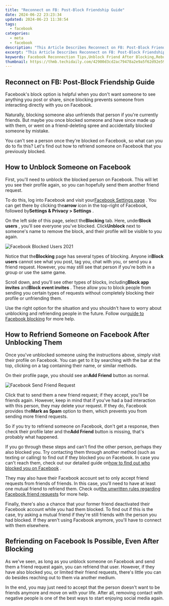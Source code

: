 ```yaml
---
title: "Reconnect on FB: Post-Block Friendship Guide"
date: 2024-06-22 23:23:34
updated: 2024-06-23 11:38:54
tags:
  - facebook
categories:
  - meta
  - facebook
description: "This Article Describes Reconnect on FB: Post-Block Friendship Guide"
excerpt: "This Article Describes Reconnect on FB: Post-Block Friendship Guide"
keywords: Facebook Reconnection Tips,Unblock Friend After Blocking,Rebuilding Friendships Online,Overcoming Social Media Blocks,Post-Block Friendship Guidance,Restoring FB Connections,Healing Blocked Relationship Facebook
thumbnail: https://thmb.techidaily.com/42900d3cd2ac79478a2e9a5f62d92e59b26835c360208046bfffff6e9458bb6e.jpg
---
```


## Reconnect on FB: Post-Block Friendship Guide

 Facebook's block option is helpful when you don't want someone to see anything you post or share, since blocking prevents someone from interacting directly with you on Facebook.

 Naturally, blocking someone also unfriends that person if you're currently friends. But maybe you once blocked someone and have since made up with them, or went on a friend-deleting spree and accidentally blocked someone by mistake.

 You can't see a person once they're blocked on Facebook, so what can you do to fix this? Let's find out how to refriend someone on Facebook that you previously blocked.

## How to Unblock Someone on Facebook

 First, you'll need to unblock the blocked person on Facebook. This will let you see their profile again, so you can hopefully send them another friend request.

 To do this, log into Facebook and visit your[Facebook Settings page](https://www.facebook.com/settings) . You can get there by clicking the**arrow** icon in the top-right of Facebook, followed by**Settings & Privacy > Settings** .

 On the left side of this page, select the**Blocking** tab. Here, under**Block users** , you'll see everyone you've blocked. Click**Unblock** next to someone's name to remove the block, and their profile will be visible to you again.

![Facebook Blocked Users 2021](https://static1.makeuseofimages.com/wordpress/wp-content/uploads/2021/09/Facebook-Blocked-Users-2021.png)

 Notice that the**Blocking** page has several types of blocking. Anyone in**Block users** cannot see what you post, tag you, chat with you, or send you a friend request. However, you may still see that person if you're both in a group or use the same game.

 Scroll down, and you'll see other types of blocks, including**Block app invites** and**Block event invites** . These allow you to block people from sending you certain types of requests without completely blocking their profile or unfriending them.

 Use the right option for the situation and you shouldn't have to worry about unblocking and refriending people in the future. Follow our[guide to Facebook blocking](https://www.makeuseof.com/tag/complete-guide-blocking-facebook-invites/) for more help.

## How to Refriend Someone on Facebook After Unblocking Them

 Once you've unblocked someone using the instructions above, simply visit their profile on Facebook. You can get to it by searching with the bar at the top, clicking on a tag containing their name, or similar methods.

 On their profile page, you should see an**Add Friend** button as normal.

![Facebook Send Friend Request](https://static1.makeuseofimages.com/wordpress/wp-content/uploads/2020/06/Facebook-Send-Friend-Request.png)

 Click that to send them a new friend request; if they accept, you'll be friends again. However, keep in mind that if you've had a bad interaction with this person, they may delete your request. If they do, Facebook provides the**Mark as Spam** option to them, which prevents you from sending more friend requests.

 So if you try to refriend someone on Facebook, don't get a response, then check their profile later and the**Add Friend** button is missing, that's probably what happened.

 If you go through these steps and can't find the other person, perhaps they also blocked you. Try contacting them through another method (such as texting or calling) to find out if they blocked you on Facebook. In case you can't reach them, check out our detailed guide on[how to find out who blocked you on Facebook](https://www.makeuseof.com/tag/who-blocked-me-on-facebook/) .

 They may also have their Facebook account set to only accept friend requests from friends of friends. In this case, you'll need to have at least one mutual friend to refriend them. Check out[the unwritten rules regarding Facebook friend requests](https://www.makeuseof.com/tag/facebook-friend-requests-unwritten-rules-hidden-settings-weekly-facebook-tips/) for more help.

 Finally, there's also a chance that your former friend deactivated their Facebook account while you had them blocked. To find out if this is the case, try asking a mutual friend if they're still friends with the person you had blocked. If they aren't using Facebook anymore, you'll have to connect with them elsewhere.

## Refriending on Facebook Is Possible, Even After Blocking

 As we've seen, as long as you unblock someone on Facebook and send them a friend request again, you can refriend that user. However, if they have also blocked you, or limited their friend requests, there's little you can do besides reaching out to them via another medium.

 In the end, you may just need to accept that the person doesn't want to be friends anymore and move on with your life. After all, removing contact with negative people is one of the best ways to start enjoying social media again.


<ins class="adsbygoogle"
     style="display:block"
     data-ad-format="autorelaxed"
     data-ad-client="ca-pub-7571918770474297"
     data-ad-slot="1223367746"></ins>



<ins class="adsbygoogle"
     style="display:block"
     data-ad-client="ca-pub-7571918770474297"
     data-ad-slot="8358498916"
     data-ad-format="auto"
     data-full-width-responsive="true"></ins>
